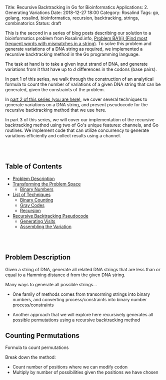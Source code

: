Title: Recursive Backtracking in Go for Bioinformatics Applications: 2. Generating Variations
Date: 2018-12-27 18:00
Category: Rosalind
Tags: go, golang, rosalind, bioinformatics, recursion, backtracking, strings, combinatorics
Status: draft

This is the second in a series of blog posts describing our
solution to a bioinformatics problem from Rosalind.info,
[Problem BA1(i) (Find most frequent words with mismatches
in a string)](http://rosalind.info/problems/ba1i/).
To solve this problem and generate variations of a DNA string
as required, we implemented a recursive backtracking method
in the Go programming language.

The task at hand is to take a given input strand of DNA,
and generate variations from it that have up to $d$ differences
in the codons (base pairs). 

In part 1 of this series, we walk through the
construction of an analytical formula to count the number
of variations of a given DNA string that can be generated,
given the constraints of the problem.

In [part 2 of this series (you are here)](#toc), we cover several techniques to
generate variations on a DNA string, and present pseudocode
for the recursive backtracking method that we use here.

In part 3 of this series, we will cover our implementation
of the recursive backtracking method using two of Go's
unique features: channels, and Go routines. We implement
code that can utilize concurrency to generate variations
efficiently and collect results using a channel.

<br />
<br />

<a name="toc"></a>
## Table of Contents

* [Problem Description](#problem-descr)
* [Transforming the Problem Space](#transform)
    * [Binary Numbers](#binary)
* [List of Techniques](#list)
    * [Binary Counting](#counting)
    * [Gray Codes](#gray)
    * [Recursion](#recursion)
* [Recursive Backtracking Pseudocode](#backtracking)
    * [Generating Visits](#generating-visits)
    * [Assembling the Variation](#assembling)


<br />
<br />

<a name="problem-descr"></a>
## Problem Description

Given a string of DNA, generate all related DNA strings that are
less than or equal to a Hamming distance d from the given DNA
string.

Many ways to generate all possible strings...

* One family of methods comes from transorming strings into binary numbers,
  and converting process/constraints into binary number process/constraints

* Another approach that we will explore here recursively generates all possible
  permutations using a recursive backtracking method

## Counting Permutations

Formula to count permutations

Break down the method:

* Count number of positions where we can modify codon
* Multiply by number of possibilities given the positions we have chosen



